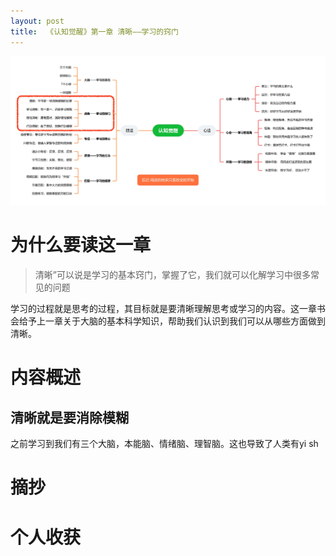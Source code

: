 ```yaml
---
layout: post
title:  《认知觉醒》第一章 清晰——学习的窍门
---
```


![脑图认知觉醒-清晰](/assets/%E8%84%91%E5%9B%BE%E8%AE%A4%E7%9F%A5%E8%A7%89%E9%86%92-%E6%B8%85%E6%99%B0.jpg)

# 为什么要读这一章


>清晰”可以说是学习的基本窍门，掌握了它，我们就可以化解学习中很多常见的问题

学习的过程就是思考的过程，其目标就是要清晰理解思考或学习的内容。这一章书会给予上一章关于大脑的基本科学知识，帮助我们认识到我们可以从哪些方面做到清晰。

# 内容概述

## 清晰就是要消除模糊

之前学习到我们有三个大脑，本能脑、情绪脑、理智脑。这也导致了人类有yi sh




# 摘抄

# 个人收获
<!--stackedit_data:
eyJoaXN0b3J5IjpbMTA3Mzk3MDYwNSwtMTgzMzg4NTQ2OF19
-->